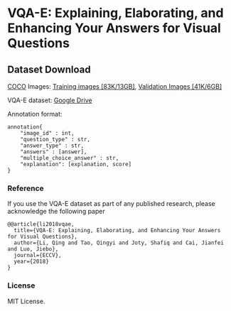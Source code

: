 # VQA-E: Explaining, Elaborating, and Enhancing Your Answers for Visual Questions

## Dataset Download
[COCO](http://cocodataset.org/#download) Images:
[Training images \[83K/13GB\]](http://images.cocodataset.org/zips/train2014.zip), [Validation Images \[41K/6GB\]](http://images.cocodataset.org/zips/val2014.zip)

VQA-E dataset:
[Google Drive](https://drive.google.com/open?id=1SD6-ktSyOPpSwq1vsHbfmee8ueHvrf5a)

Annotation format:
```
annotation{
    "image_id" : int,
    "question_type" : str,
    "answer_type" : str,
    "answers" : [answer],
    "multiple_choice_answer" : str,
    "explanation": [explanation, score]
}
```

### Reference
If you use the VQA-E dataset as part of any published research, please acknowledge the following paper
```
@@article{li2018vqae,
  title={VQA-E: Explaining, Elaborating, and Enhancing Your Answers for Visual Questions},
  author={Li, Qing and Tao, Qingyi and Joty, Shafiq and Cai, Jianfei and Luo, Jiebo},
  journal={ECCV},
  year={2018}
}
```
### License

MIT License.
